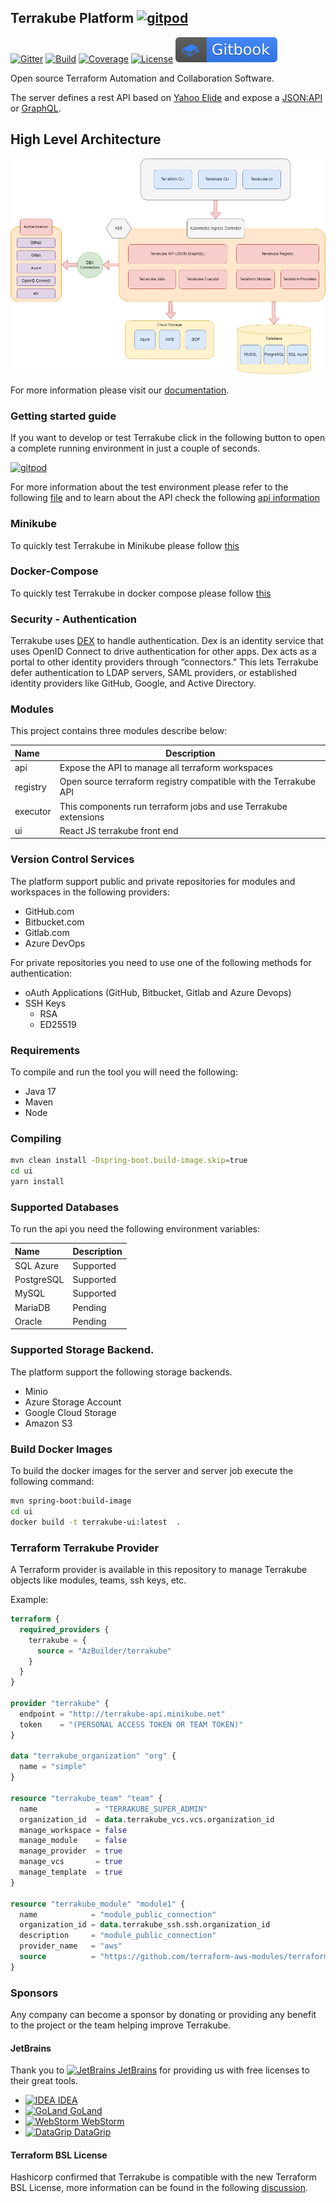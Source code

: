 ## Terrakube Platform [![gitpod](https://img.shields.io/badge/Gitpod-ready--to--code-blue?logo=gitpod&style=flat-square)](https://gitpod.io/#https://github.com/AzBuilder/terrakube)

[![Gitter](https://badges.gitter.im/AzBuilder/community.svg)](https://gitter.im/AzBuilder/community?utm_source=badge&utm_medium=badge&utm_campaign=pr-badge)
[![Build](https://github.com/AzBuilder/azb-server/actions/workflows/pull_request.yml/badge.svg)](https://github.com/AzBuilder/azb-server/actions/workflows/pull_request.yml)
[![Coverage](https://sonarcloud.io/api/project_badges/measure?project=AzBuilder_azb-server&metric=coverage)](https://sonarcloud.io/dashboard?id=AzBuilder_azb-server)
[![License](https://img.shields.io/badge/License-Apache%202.0-blue.svg)](https://github.com/AzBuilder/azb-server/blob/main/LICENSE)
[![gitbook](https://raw.githubusercontent.com/aleen42/badges/master/src/gitbook_2.svg)](https://gitpod.io/#https://github.com/AzBuilder/terrakube)

Open source Terraform Automation and Collaboration Software.

The server defines a rest API based on [Yahoo Elide](https://elide.io/) and expose a [JSON:API](https://jsonapi.org/) or [GraphQL](https://graphql.org/).

## High Level Architecture
![Architecture](https://raw.githubusercontent.com/AzBuilder/docs/master/.gitbook/assets/TerrakubeV2.png)

For more information please visit our [documentation](https://docs.terrakube.io/).

### Getting started guide

If you want to develop or test Terrakube click in the following button to open a complete running environment in just a couple of seconds.

[![gitpod](https://img.shields.io/badge/Gitpod-ready--to--code-blue?logo=gitpod&style=flat-square)](https://gitpod.io/#https://github.com/AzBuilder/terrakube)

For more information about the test environment please refer to the following [file](development.md) and to learn about the API check the following [api information](https://docs.terrakube.org/api/methods)

### Minikube

To quickly test Terrakube in Minikube please follow [this](https://docs.terrakube.io/getting-started/deployment/minikube)

### Docker-Compose

To quickly test Terrakube in docker compose please follow [this](https://docs.terrakube.io/getting-started/docker-compose)

### Security - Authentication

Terrakube uses [DEX](https://dexidp.io/docs/connectors/) to handle authentication. Dex is an identity service that uses OpenID Connect to drive authentication for other apps.
Dex acts as a portal to other identity providers through “connectors.” This lets Terrakube defer authentication to LDAP servers, SAML providers, or established identity providers like GitHub, Google, and Active Directory.

### Modules
This project contains three modules describe below:

| Name     | Description                                                      |
|:---------|------------------------------------------------------------------|
| api      | Expose the API to manage all terraform workspaces                |
| registry | Open source terraform registry compatible with the Terrakube API |
| executor | This components run terraform jobs and use Terrakube extensions  |
| ui       | React JS terrakube front end                                     |

### Version Control Services
The platform support public and private repositories for modules and workspaces in the following providers:

* GitHub.com
* Bitbucket.com
* Gitlab.com
* Azure DevOps

For private repositories you need to use one of the following methods for authentication:

* oAuth Applications (GitHub, Bitbucket, Gitlab and Azure Devops)
* SSH Keys 
  - RSA
  - ED25519

### Requirements

To compile and run the tool you will need the following:

* Java 17
* Maven
* Node

### Compiling

```bash
mvn clean install -Dspring-boot.build-image.skip=true
cd ui 
yarn install
```

### Supported Databases
To run the api you need the following environment variables:

| Name             | Description |
|:-----------------|-------------|
| SQL Azure        | Supported   |
| PostgreSQL       | Supported   |
| MySQL            | Supported   |
| MariaDB          | Pending     |
| Oracle           | Pending     |

### Supported Storage Backend.

The platform support the following storage backends.
- Minio
- Azure Storage Account
- Google Cloud Storage
- Amazon S3

### Build Docker Images

To build the docker images for the server and server job execute the following command:
```bash
mvn spring-boot:build-image
cd ui 
docker build -t terrakube-ui:latest  .
```


### Terraform Terrakube Provider

A Terraform provider is available in this repository to manage Terrakube objects like modules, teams, ssh keys, etc.

Example: 
```terraform
terraform {
  required_providers {
    terrakube = {
      source = "AzBuilder/terrakube"
    }
  }
}

provider "terrakube" {
  endpoint = "http://terrakube-api.minikube.net"
  token    = "(PERSONAL ACCESS TOKEN OR TEAM TOKEN)"
}

data "terrakube_organization" "org" {
  name = "simple"
}

resource "terrakube_team" "team" {
  name             = "TERRAKUBE_SUPER_ADMIN"
  organization_id  = data.terrakube_vcs.vcs.organization_id
  manage_workspace = false
  manage_module    = false
  manage_provider  = true
  manage_vcs       = true
  manage_template  = true
}

resource "terrakube_module" "module1" {
  name            = "module_public_connection"
  organization_id = data.terrakube_ssh.ssh.organization_id
  description     = "module_public_connection"
  provider_name   = "aws"
  source          = "https://github.com/terraform-aws-modules/terraform-aws-vpc.git"
}
```

### Sponsors

Any company can become a sponsor by donating or providing any benefit to the project or the team helping improve Terrakube.

#### JetBrains

Thank you to [<img src="https://resources.jetbrains.com/storage/products/company/brand/logos/jb_beam.svg" alt="JetBrains" width="32"> JetBrains](https://jb.gg/OpenSource)
for providing us with free licenses to their great tools.

* [<img src="https://resources.jetbrains.com/storage/products/company/brand/logos/IntelliJ_IDEA_icon.svg" alt="IDEA" width="32"> IDEA](https://www.jetbrains.com/idea/)
* [<img src="https://resources.jetbrains.com/storage/products/company/brand/logos/GoLand_icon.svg" alt="GoLand" width="32"> GoLand](https://www.jetbrains.com/go/)
* [<img src="https://resources.jetbrains.com/storage/products/company/brand/logos/WebStorm_icon.svg" alt="WebStorm" width="32"> WebStorm](https://www.jetbrains.com/webstorm/)
* [<img src="https://resources.jetbrains.com/storage/products/company/brand/logos/DataGrip_icon.svg" alt="DataGrip" width="32"> DataGrip](https://www.jetbrains.com/datagrip/)

#### Terraform BSL License

Hashicorp confirmed that Terrakube is compatible with the new Terraform BSL License, more information can be found in the following [discussion](https://github.com/orgs/AzBuilder/discussions/467).
